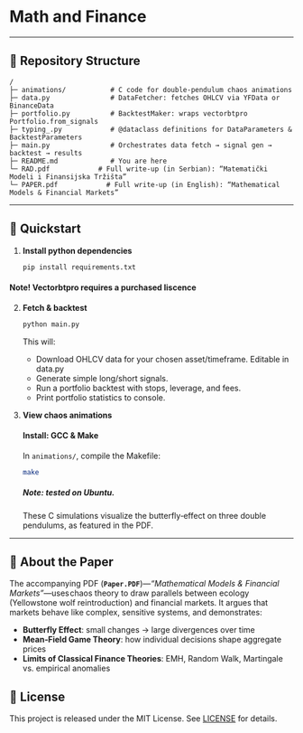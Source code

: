 # Math and Finance
---

## 📂 Repository Structure

```
/
├─ animations/           # C code for double‑pendulum chaos animations
├─ data.py               # DataFetcher: fetches OHLCV via YFData or BinanceData
├─ portfolio.py          # BacktestMaker: wraps vectorbtpro Portfolio.from_signals
├─ typing_.py            # @dataclass definitions for DataParameters & BacktestParameters
├─ main.py               # Orchestrates data fetch → signal gen → backtest → results
├─ README.md             # You are here
└─ RAD.pdf            # Full write‑up (in Serbian): “Matematički Modeli i Finansijska Tržišta”
└─ PAPER.pdf            # Full write‑up (in English): “Mathematical Models & Financial Markets”
```

---

## 🚀 Quickstart

1. **Install python dependencies**  
   ```bash
   pip install requirements.txt
   ```
#### Note! Vectorbtpro requires a purchased liscence
2. **Fetch & backtest**  
   ```bash
   python main.py
   ```
   This will:
   - Download OHLCV data for your chosen asset/timeframe. Editable in data.py
   - Generate simple long/short signals.
   - Run a portfolio backtest with stops, leverage, and fees.
   - Print portfolio statistics to console.

3. **View chaos animations**
   #### Install: GCC & Make
   In `animations/`, compile the Makefile:
   ```bash
   make
   ```
   ##### Note: tested on Ubuntu.
   These C simulations visualize the butterfly‑effect on three double pendulums, as featured in the PDF.
---

## 📄 About the Paper

The accompanying PDF (**`Paper.PDF`**)—*“Mathematical Models & Financial Markets”*—uses chaos theory to draw parallels between ecology (Yellowstone wolf reintroduction) and financial markets. It argues that markets behave like complex, sensitive systems, and demonstrates:

- **Butterfly Effect**: small changes → large divergences over time  
- **Mean‑Field Game Theory**: how individual decisions shape aggregate prices  
- **Limits of Classical Finance Theories**: EMH, Random Walk, Martingale vs. empirical anomalies  


## 📜 License

This project is released under the MIT License. See [LICENSE](LICENSE) for details.
